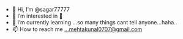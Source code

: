 - 👋 Hi, I’m @sagar77777
- 👀 I’m interested in 💨
- 🌱 I’m currently learning ...so many things cant tell anyone...haha..
- 📫 How to reach me ...mehtakunal0707@gmail.com

<!---
sagar77777/sagar77777 is a ✨ special ✨ repository because its `README.md` (this file) appears on your GitHub profile.
You can click the Preview link to take a look at your changes.
--->
